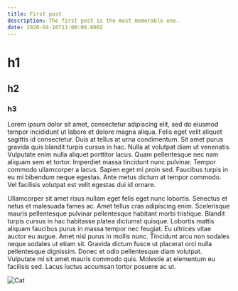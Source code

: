 ```yaml
---
title: First post
description: The first post is the most memorable one.
date: 2020-04-16T11:00:00.000Z
---
```


# h1

## h2

### h3

Lorem ipsum dolor sit amet, consectetur adipiscing elit, sed do eiusmod tempor incididunt ut labore et dolore magna aliqua. Felis eget velit aliquet sagittis id consectetur. Duis at tellus at urna condimentum. Sit amet purus gravida quis blandit turpis cursus in hac. Nulla at volutpat diam ut venenatis. Vulputate enim nulla aliquet porttitor lacus. Quam pellentesque nec nam aliquam sem et tortor. Imperdiet massa tincidunt nunc pulvinar. Tempor commodo ullamcorper a lacus. Sapien eget mi proin sed. Faucibus turpis in eu mi bibendum neque egestas. Ante metus dictum at tempor commodo. Vel facilisis volutpat est velit egestas dui id ornare.

Ullamcorper sit amet risus nullam eget felis eget nunc lobortis. Senectus et netus et malesuada fames ac. Amet tellus cras adipiscing enim. Scelerisque mauris pellentesque pulvinar pellentesque habitant morbi tristique. Blandit turpis cursus in hac habitasse platea dictumst quisque. Lobortis mattis aliquam faucibus purus in massa tempor nec feugiat. Eu ultrices vitae auctor eu augue. Amet nisl purus in mollis nunc. Tincidunt arcu non sodales neque sodales ut etiam sit. Gravida dictum fusce ut placerat orci nulla pellentesque dignissim. Donec et odio pellentesque diam volutpat. Vulputate mi sit amet mauris commodo quis. Molestie at elementum eu facilisis sed. Lacus luctus accumsan tortor posuere ac ut.

![Cat](cat.jpg)
